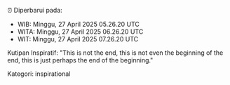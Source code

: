 ⏰ Diperbarui pada:
- WIB: Minggu, 27 April 2025 05.26.20 UTC
- WITA: Minggu, 27 April 2025 06.26.20 UTC
- WIT: Minggu, 27 April 2025 07.26.20 UTC

Kutipan Inspiratif:
"This is not the end, this is not even the beginning of the end, this is just perhaps the end of the beginning."


Kategori: inspirational

